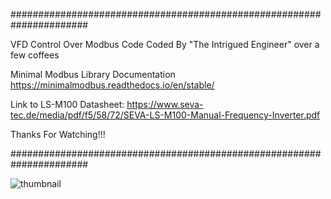 ######################################################################

VFD Control Over Modbus Code
Coded By "The Intrigued Engineer" over a few coffees

Minimal Modbus Library Documentation
https://minimalmodbus.readthedocs.io/en/stable/

Link to LS-M100 Datasheet:
https://www.seva-tec.de/media/pdf/f5/58/72/SEVA-LS-M100-Manual-Frequency-Inverter.pdf

Thanks For Watching!!!

######################################################################

![thumbnail](https://user-images.githubusercontent.com/109388113/197361471-06740833-b1c6-4d0b-8ec4-2e9054e2c898.png)
